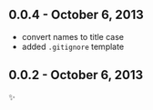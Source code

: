 0.0.4 - October 6, 2013
-----------------------
* convert names to title case
* added `.gitignore` template

0.0.2 - October 6, 2013
-----------------------
:sparkles: